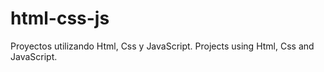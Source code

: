 # html-css-js
Proyectos utilizando Html, Css y JavaScript.
Projects using Html, Css and JavaScript.

